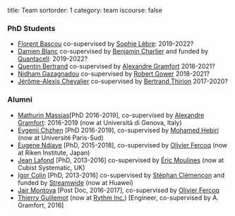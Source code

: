 title: Team
sortorder: 1
category: team
iscourse: false

### PhD Students
- [Florent Bascou](https://???) co-supervised by [Sophie Lèbre](http://www.univ-montp3.fr/miap/~lebre/): 2019-2022?
- [Damien Blanc](https://???) co-supervised by [Benjamin Charlier](https://imag.umontpellier.fr/~charlier/index.php?page=index) and funded by [Quantacell](https://www.quantacell.com/): 2019-2022?
- [Quentin Bertrand](https://qb3.github.io/) co-supervised by [Alexandre Gramfort](http://alexandre.gramfort.net/) 2018-2021?
- [Nidham Gazagnadou](https://ngazagna.github.io/) co-supervised by [Robert Gower](https://perso.telecom-paristech.fr/rgower/) 2018-2021?
- [Jérôme-Alexis Chevalier](https://team.inria.fr/parietal/team-members/jerome-alexis-chevalier/) co-supervised by [Bertrand Thirion](https://team.inria.fr/parietal/team-members/bertrand-thirions-page/) 2017-2020?

### Alumni
- [Mathurin Massias](https://mathurinm.github.io)[PhD 2016-2019], co-supervised by [Alexandre Gramfort](http://alexandre.gramfort.net/): 2016-2019 (now at Università di Genova, Italy)
- [Evgenii Chzhen](https://echzhen.com/) [PhD 2016-2019], co-supervised by [Mohamed Hebiri](http://perso-math.univ-mlv.fr/users/hebiri.mohamed/) (now at Université Paris-Sud)
- [Eugene Ndiaye](https://eugenendiaye.github.io/) [PhD, 2015-2018], co-supervised by [Olivier Fercoq](http://perso.telecom-paristech.fr/~ofercoq/) (now at Riken Institute, Japan)
- [Jean Lafond](http://perso.telecom-paristech.fr/~lafond/) [PhD, 2013-2016]  co-supervised by [Éric Moulines](http://perso.telecom-paristech.fr/~moulines/) (now at Cubist Systematic, UK)
- [Igor Colin](http://perso.telecom-paristech.fr/~colin) [PhD, 2013-2016] co-supervised by [Stéphan Clémençon](http://perso.telecom-paristech.fr/~clemenco/) and funded by [Streamwide](http://www.streamwide.com/) (now at Huawei)
- [Jair Montoya](http://google.com) [Post Doc, 2016-2017], co-supervised by [Olivier Fercoq](http://perso.telecom-paristech.fr/~ofercoq/)
- [Thierry Guillemot](https://github.com/tguillemot) (now at [Rythm Inc.](https://dreem.com/fr/))  [Engineer, co-supervised by A. Gramfort, 2016]




